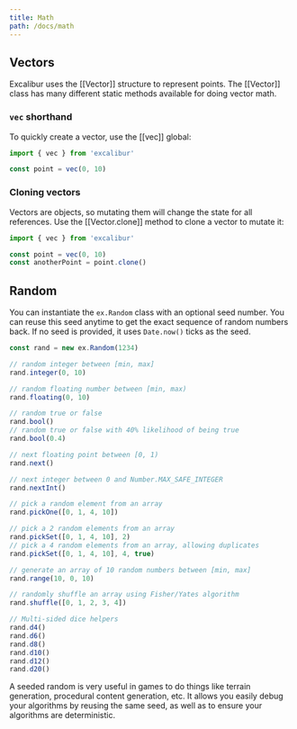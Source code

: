 ```yaml
---
title: Math
path: /docs/math
---
```


## Vectors

Excalibur uses the [[Vector]] structure to represent points. The [[Vector]] class has many different static methods available for doing vector math.

### `vec` shorthand

To quickly create a vector, use the [[vec]] global:

```ts
import { vec } from 'excalibur'

const point = vec(0, 10)
```

### Cloning vectors

Vectors are objects, so mutating them will change the state for all references. Use the [[Vector.clone]] method to clone a vector to mutate it:

```ts
import { vec } from 'excalibur'

const point = vec(0, 10)
const anotherPoint = point.clone()
```

## Random

You can instantiate the `ex.Random` class with an optional seed number. You can
reuse this seed anytime to get the exact sequence of random numbers back. If no
seed is provided, it uses `Date.now()` ticks as the seed.

```ts
const rand = new ex.Random(1234)

// random integer between [min, max]
rand.integer(0, 10)

// random floating number between [min, max)
rand.floating(0, 10)

// random true or false
rand.bool()
// random true or false with 40% likelihood of being true
rand.bool(0.4)

// next floating point between [0, 1)
rand.next()

// next integer between 0 and Number.MAX_SAFE_INTEGER
rand.nextInt()

// pick a random element from an array
rand.pickOne([0, 1, 4, 10])

// pick a 2 random elements from an array
rand.pickSet([0, 1, 4, 10], 2)
// pick a 4 random elements from an array, allowing duplicates
rand.pickSet([0, 1, 4, 10], 4, true)

// generate an array of 10 random numbers between [min, max]
rand.range(10, 0, 10)

// randomly shuffle an array using Fisher/Yates algorithm
rand.shuffle([0, 1, 2, 3, 4])

// Multi-sided dice helpers
rand.d4()
rand.d6()
rand.d8()
rand.d10()
rand.d12()
rand.d20()
```

A seeded random is very useful in games to do things like terrain generation, procedural
content generation, etc. It allows you easily debug your algorithms by reusing
the same seed, as well as to ensure your algorithms are deterministic.
